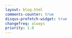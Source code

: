 ```yaml
---
layout: blog.html
comments-counter: true
disqus-prefetch-widget: true
changefreq: always
priority: 1.0
---
```

